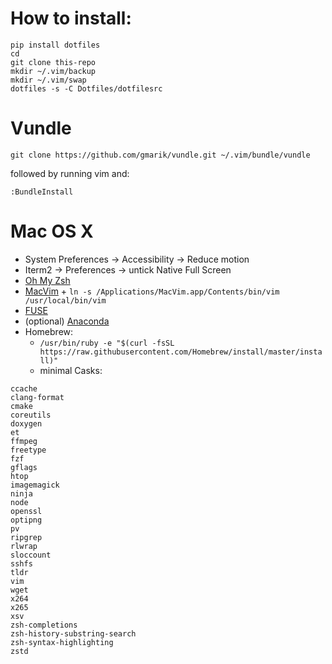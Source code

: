 # How to install:

    pip install dotfiles
    cd
    git clone this-repo
    mkdir ~/.vim/backup
    mkdir ~/.vim/swap
    dotfiles -s -C Dotfiles/dotfilesrc

# Vundle

    git clone https://github.com/gmarik/vundle.git ~/.vim/bundle/vundle

followed by running vim and:

    :BundleInstall

# Mac OS X

 - System Preferences -> Accessibility -> Reduce motion
 - Iterm2 -> Preferences -> untick Native Full Screen
 - [Oh My Zsh](https://github.com/robbyrussell/oh-my-zsh)
 - [MacVim](http://macvim-dev.github.io/macvim/) + `ln -s /Applications/MacVim.app/Contents/bin/vim /usr/local/bin/vim`
 - [FUSE](https://osxfuse.github.io/)
 - (optional) [Anaconda](https://www.anaconda.com/download/#macos)
 - Homebrew:
   - `/usr/bin/ruby -e "$(curl -fsSL https://raw.githubusercontent.com/Homebrew/install/master/install)"`
   - minimal Casks:
```
ccache
clang-format
cmake
coreutils
doxygen
et
ffmpeg
freetype
fzf
gflags
htop
imagemagick
ninja
node
openssl
optipng
pv
ripgrep
rlwrap
sloccount
sshfs
tldr
vim
wget
x264
x265
xsv
zsh-completions
zsh-history-substring-search
zsh-syntax-highlighting
zstd
```
